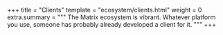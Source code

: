 +++
title = "Clients"
template = "ecosystem/clients.html"
weight = 0
extra.summary = """
The Matrix ecosystem is vibrant. Whatever platform you use, someone has probably
already developed a client for it. 
"""
+++
